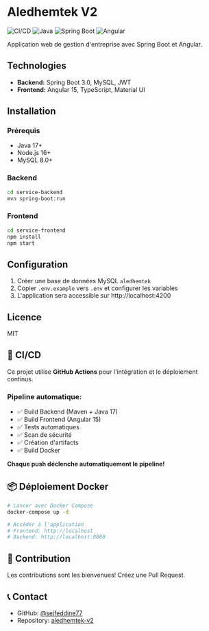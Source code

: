 # Aledhemtek V2

![CI/CD](https://github.com/seifeddine77/aledhemtek-v2/actions/workflows/ci-cd.yml/badge.svg)
![Java](https://img.shields.io/badge/Java-17-orange)
![Spring Boot](https://img.shields.io/badge/Spring%20Boot-3.0-green)
![Angular](https://img.shields.io/badge/Angular-15-red)

Application web de gestion d'entreprise avec Spring Boot et Angular.

## Technologies

- **Backend:** Spring Boot 3.0, MySQL, JWT
- **Frontend:** Angular 15, TypeScript, Material UI

## Installation

### Prérequis
- Java 17+
- Node.js 16+
- MySQL 8.0+

### Backend
```bash
cd service-backend
mvn spring-boot:run
```

### Frontend
```bash
cd service-frontend
npm install
npm start
```

## Configuration

1. Créer une base de données MySQL `aledhemtek`
2. Copier `.env.example` vers `.env` et configurer les variables
3. L'application sera accessible sur http://localhost:4200

## Licence

MIT

## 🚀 CI/CD

Ce projet utilise **GitHub Actions** pour l'intégration et le déploiement continus.

### Pipeline automatique:
- ✅ Build Backend (Maven + Java 17)
- ✅ Build Frontend (Angular 15)
- ✅ Tests automatiques
- ✅ Scan de sécurité
- ✅ Création d'artifacts
- ✅ Build Docker

**Chaque push déclenche automatiquement le pipeline!**

## 📦 Déploiement Docker

```bash
# Lancer avec Docker Compose
docker-compose up -d

# Accéder à l'application
# Frontend: http://localhost
# Backend: http://localhost:8080
```

## 🤝 Contribution

Les contributions sont les bienvenues! Créez une Pull Request.

## 📞 Contact

- GitHub: [@seifeddine77](https://github.com/seifeddine77)
- Repository: [aledhemtek-v2](https://github.com/seifeddine77/aledhemtek-v2)
